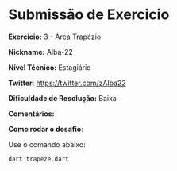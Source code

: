 # Submissão de Exercicio

**Exercicio:** 3 - Área Trapézio

**Nickname:** Alba-22

**Nível Técnico:** Estagiário

**Twitter**: https://twitter.com/zAlba22

**Dificuldade de Resolução:** Baixa

**Comentários:** 

**Como rodar o desafio**: 

Use o comando abaixo: 
```dart
dart trapeze.dart
```